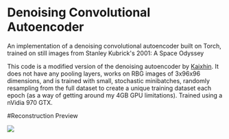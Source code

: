 # Denoising Convolutional Autoencoder 
An implementation of a denoising convolutional autoencoder built on Torch, trained on still images from Stanley Kubrick's 2001: A Space Odyssey

This code is a modified version of the denoising autoencoder by [Kaixhin](https://github.com/Kaixhin/Autoencoders). It does not have any pooling layers, works on RBG images of 3x96x96 dimensions, and is trained with small, stochastic minibatches, randomly resampling from the full dataset to create a unique training dataset each epoch (as a way of getting around my 4GB GPU limitations). Trained using a nVidia 970 GTX. 

#Reconstruction Preview

![](https://github.com/staturecrane/denoising-convolutional-ae-torch/blob/master/2001_reconstruction.gif)
